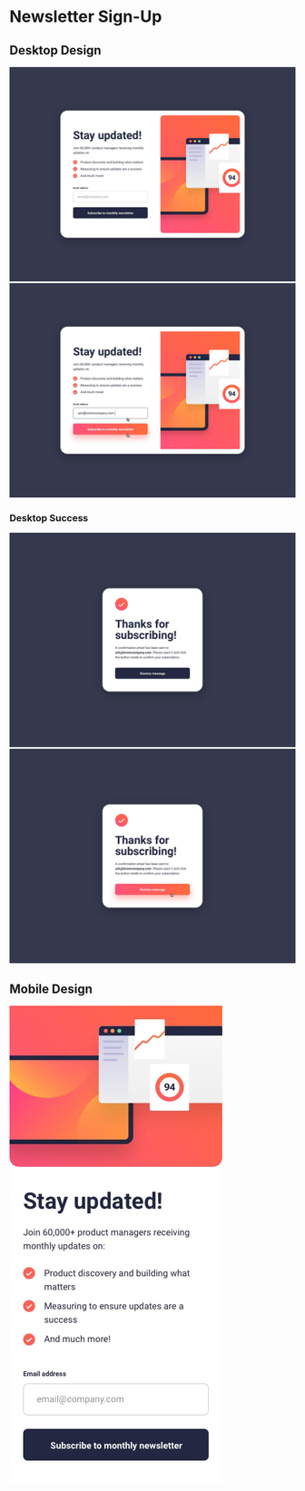 # Newsletter Sign-Up

## Desktop Design
<img src="./design/desktop-design.jpg">
<img src="./design/active-states.jpg">

### Desktop Success
<img src="./design/desktop-success.jpg">
<img src="./design/desktop-success-active.jpg">

## Mobile Design
<img src="./design/mobile-design.jpg">
